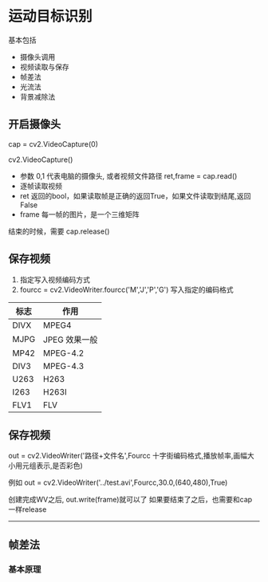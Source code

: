 # 运动目标识别
基本包括
- 摄像头调用
- 视频读取与保存
- 帧差法
- 光流法
- 背景减除法

## 开启摄像头

cap = cv2.VideoCapture(0)

cv2.VideoCapture()
- 参数 0,1 代表电脑的摄像头, 或者视频文件路径
ret,frame = cap.read()
- 逐帧读取视频
- ret 返回的bool，如果读取帧是正确的返回True，如果文件读取到结尾,返回False
- frame 每一帧的图片，是一个三维矩阵   

结束的时候，需要
cap.release()

## 保存视频
1. 指定写入视频编码方式
2. fourcc = cv2.VideoWriter.fourcc('M','J','P','G')
写入指定的编码格式


| 标志   | 作用  |
|  --------  | -------  |
| DIVX  | MPEG4 |
| MJPG  | JPEG 效果一般 |
| MP42  | MPEG-4.2  |
| DIV3  |  MPEG-4.3  |
|  U263 |  H263 |
|  I263 |  H263I |
|  FLV1 | FLV  |


## 保存视频
out = cv2.VideoWriter('路径+文件名',Fourcc 十字街编码格式,播放帧率,画幅大小用元组表示,是否彩色)

例如
out = cv2.VideoWriter('../test.avi',Fourcc,30.0,(640,480),True)

创建完成WV之后, out.write(frame)就可以了
如果要结束了之后，也需要和cap 一样release

-------------

## 帧差法
### 基本原理
